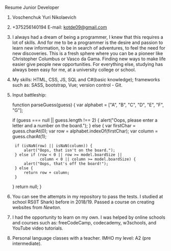  Resume Junior Developer
 
1. Voschenchuk Yuri Nikolaevich
2. +375256140194 E-mail: kotde09@gmail.com
3. I always had a dream of being a programmer, I knew that this requires a lot of skills. And for me to be a programmer is the desire and passion to learn new information, to be in search of adventures, to feel the need for new discoveries. This is a fresh sphere where you can be a pioneer like Christopher Columbus or Vasco da Gama. Finding new ways to make life easier give people new opportunities. For everything else, studying has always been easy for me, at a university college or school.
4. My skills: HTML, CSS, JS, SQL and C#(basic knowledge); frameworks such as: SASS, bootstrap, Vue; version control - Git.
5. Input battleship:

   function parseGuess(guess) {
	var alphabet = ["A", "B", "C", "D", "E", "F", "G"];

	if (guess === null || guess.length !== 2) {
		alert("Oops, please enter a letter and a number on the board.");
	} else {
		var firstChar = guess.charAt(0);
		var row = alphabet.indexOf(firstChar);
		var column = guess.charAt(1);
		
		if (isNaN(row) || isNaN(column)) {
			alert("Oops, that isn't on the board.");
		} else if (row < 0 || row >= model.boardSize ||
		           column < 0 || column >= model.boardSize) {
			alert("Oops, that's off the board!");
		} else {
			return row + column;
		}
	}
	return null;
  }

6. You can see the attempts in my repository to pass the tests. I studied at school RS(IT Shark) before in 2018/19. Passed a course on creating websites from *Newton*.
7. I had the opportunity to learn on my own. I was helped by online schools and courses such as: freeCodeCamp, codecademy, w3schools, and YouTube video tutorials.
8. Personal language classes with a teacher. IMHO my level: A2 (pre intermediate).
